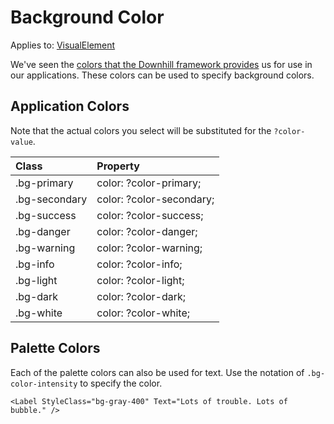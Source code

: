 # Background Color

Applies to: [VisualElement](https://docs.microsoft.com/en-us/dotnet/api/xamarin.forms.visualelement?view=xamarin-forms)

We've seen the [colors that the Downhill framework provides](../colors.md) us for use in our applications. These colors can be used to specify background colors.

## Application Colors

Note that the actual colors you select will be substituted for the `?color-value`.

| Class | Property |
| :--- | :--- |
| .bg-primary | color: ?color-primary; |
| .bg-secondary | color: ?color-secondary; |
| .bg-success | color: ?color-success; |
| .bg-danger | color: ?color-danger; |
| .bg-warning | color: ?color-warning; |
| .bg-info | color: ?color-info; |
| .bg-light | color: ?color-light; |
| .bg-dark | color: ?color-dark; |
| .bg-white | color: ?color-white; |

## Palette Colors

Each of the palette colors can also be used for text. Use the notation of `.bg-color-intensity` to specify the color.

```text
<Label StyleClass="bg-gray-400" Text="Lots of trouble. Lots of bubble." />
```

